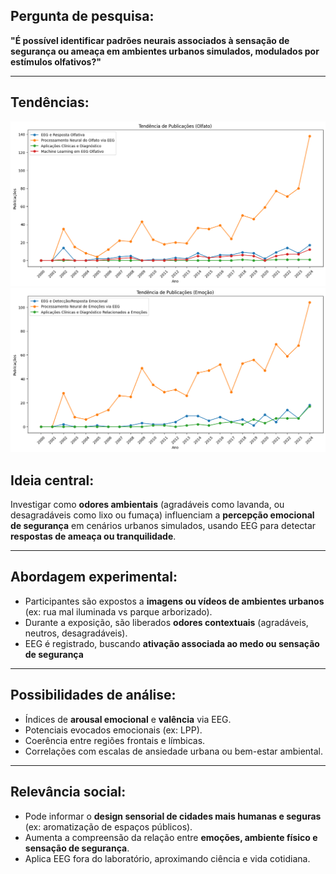 ## Pergunta de pesquisa:
**"É possível identificar padrões neurais associados à sensação de segurança ou ameaça em ambientes urbanos simulados, modulados por estímulos olfativos?"**
  
---
## Tendências:
![alt text](image.png )
![alt text](image-1.png )
## Ideia central:
Investigar como **odores ambientais** (agradáveis como lavanda, ou desagradáveis como lixo ou fumaça) influenciam a **percepção emocional de segurança** em cenários urbanos simulados, usando EEG para detectar **respostas de ameaça ou tranquilidade**.
  
---
  
## Abordagem experimental:
- Participantes são expostos a **imagens ou vídeos de ambientes urbanos** (ex: rua mal iluminada vs parque arborizado).
- Durante a exposição, são liberados **odores contextuais** (agradáveis, neutros, desagradáveis).
- EEG é registrado, buscando **ativação associada ao medo ou sensação de segurança** 
  
---
  
## Possibilidades de análise:
- Índices de **arousal emocional** e **valência** via EEG.
- Potenciais evocados emocionais (ex: LPP).
- Coerência entre regiões frontais e límbicas.
- Correlações com escalas de ansiedade urbana ou bem-estar ambiental.
  
---
  
## Relevância social:
- Pode informar o **design sensorial de cidades mais humanas e seguras** (ex: aromatização de espaços públicos).
- Aumenta a compreensão da relação entre **emoções, ambiente físico e sensação de segurança**.
- Aplica EEG fora do laboratório, aproximando ciência e vida cotidiana.
  